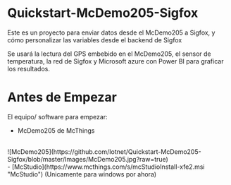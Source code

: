 # Quickstart-McDemo205-Sigfox
Este es un proyecto para enviar datos desde el McDemo205 a Sigfox, y cómo personalizar las variables desde el backend de Sigfox

Se usará la lectura del GPS embebido en el McDemo205, el sensor de temperatura, la red de Sigfox y Microsoft azure con Power BI para graficar los resultados.

# Antes de Empezar
El equipo/ software para empezar:
- McDemo205 de McThings
<br>
![McDemo205](https://github.com/Iotnet/Quickstart-McDemo205-Sigfox/blob/master/Images/McDemo205.jpg?raw=true)
<br>
- [McStudio](https://www.mcthings.com/s/mcStudioInstall-xfe2.msi "McStudio")  (Unicamente para windows por ahora)
